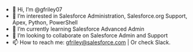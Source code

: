 - 👋 Hi, I’m @gfriley07
- 👀 I’m interested in Salesforce Administration, Salesforce.org Support, Apex, Python, PowerShell
- 🌱 I’m currently learning Salesforce Advanced Admin
- 💞️ I’m looking to collaborate on Salesforce Admin and Support
- 📫 How to reach me: gfriley@salesforce.com | Or check Slack.

<!---
gfriley07/gfriley07 is a ✨ special ✨ repository because its `README.md` (this file) appears on your GitHub profile.
You can click the Preview link to take a look at your changes.
--->

